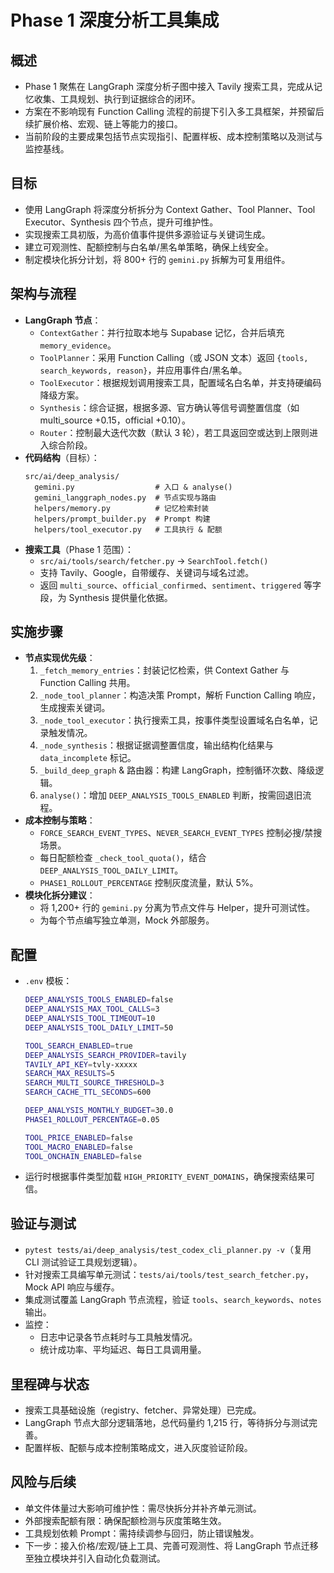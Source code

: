 # Phase 1 深度分析工具集成

## 概述
- Phase 1 聚焦在 LangGraph 深度分析子图中接入 Tavily 搜索工具，完成从记忆收集、工具规划、执行到证据综合的闭环。
- 方案在不影响现有 Function Calling 流程的前提下引入多工具框架，并预留后续扩展价格、宏观、链上等能力的接口。
- 当前阶段的主要成果包括节点实现指引、配置样板、成本控制策略以及测试与监控基线。

## 目标
- 使用 LangGraph 将深度分析拆分为 Context Gather、Tool Planner、Tool Executor、Synthesis 四个节点，提升可维护性。
- 实现搜索工具初版，为高价值事件提供多源验证与关键词生成。
- 建立可观测性、配额控制与白名单/黑名单策略，确保上线安全。
- 制定模块化拆分计划，将 800+ 行的 `gemini.py` 拆解为可复用组件。

## 架构与流程
- **LangGraph 节点**：
  - `ContextGather`：并行拉取本地与 Supabase 记忆，合并后填充 `memory_evidence`。
  - `ToolPlanner`：采用 Function Calling（或 JSON 文本）返回 `{tools, search_keywords, reason}`，并应用事件白/黑名单。
  - `ToolExecutor`：根据规划调用搜索工具，配置域名白名单，并支持硬编码降级方案。
  - `Synthesis`：综合证据，根据多源、官方确认等信号调整置信度（如 multi_source +0.15，official +0.10）。
  - `Router`：控制最大迭代次数（默认 3 轮），若工具返回空或达到上限则进入综合阶段。
- **代码结构**（目标）：
  ```
  src/ai/deep_analysis/
    gemini.py                  # 入口 & analyse()
    gemini_langgraph_nodes.py  # 节点实现与路由
    helpers/memory.py          # 记忆检索封装
    helpers/prompt_builder.py  # Prompt 构建
    helpers/tool_executor.py   # 工具执行 & 配额
  ```
- **搜索工具**（Phase 1 范围）：
  - `src/ai/tools/search/fetcher.py` → `SearchTool.fetch()`
  - 支持 Tavily、Google，自带缓存、关键词与域名过滤。
  - 返回 `multi_source`、`official_confirmed`、`sentiment`、`triggered` 等字段，为 Synthesis 提供量化依据。

## 实施步骤
- **节点实现优先级**：
  1. `_fetch_memory_entries`：封装记忆检索，供 Context Gather 与 Function Calling 共用。
  2. `_node_tool_planner`：构造决策 Prompt，解析 Function Calling 响应，生成搜索关键词。
  3. `_node_tool_executor`：执行搜索工具，按事件类型设置域名白名单，记录触发情况。
  4. `_node_synthesis`：根据证据调整置信度，输出结构化结果与 `data_incomplete` 标记。
  5. `_build_deep_graph` & 路由器：构建 LangGraph，控制循环次数、降级逻辑。
  6. `analyse()`：增加 `DEEP_ANALYSIS_TOOLS_ENABLED` 判断，按需回退旧流程。
- **成本控制与策略**：
  - `FORCE_SEARCH_EVENT_TYPES`、`NEVER_SEARCH_EVENT_TYPES` 控制必搜/禁搜场景。
  - 每日配额检查 `_check_tool_quota()`，结合 `DEEP_ANALYSIS_TOOL_DAILY_LIMIT`。
  - `PHASE1_ROLLOUT_PERCENTAGE` 控制灰度流量，默认 5%。
- **模块化拆分建议**：
  - 将 1,200+ 行的 `gemini.py` 分离为节点文件与 Helper，提升可测试性。
  - 为每个节点编写独立单测，Mock 外部服务。

## 配置
- `.env` 模板：
  ```bash
  DEEP_ANALYSIS_TOOLS_ENABLED=false
  DEEP_ANALYSIS_MAX_TOOL_CALLS=3
  DEEP_ANALYSIS_TOOL_TIMEOUT=10
  DEEP_ANALYSIS_TOOL_DAILY_LIMIT=50

  TOOL_SEARCH_ENABLED=true
  DEEP_ANALYSIS_SEARCH_PROVIDER=tavily
  TAVILY_API_KEY=tvly-xxxxx
  SEARCH_MAX_RESULTS=5
  SEARCH_MULTI_SOURCE_THRESHOLD=3
  SEARCH_CACHE_TTL_SECONDS=600

  DEEP_ANALYSIS_MONTHLY_BUDGET=30.0
  PHASE1_ROLLOUT_PERCENTAGE=0.05

  TOOL_PRICE_ENABLED=false
  TOOL_MACRO_ENABLED=false
  TOOL_ONCHAIN_ENABLED=false
  ```
- 运行时根据事件类型加载 `HIGH_PRIORITY_EVENT_DOMAINS`，确保搜索结果可信。

## 验证与测试
- `pytest tests/ai/deep_analysis/test_codex_cli_planner.py -v`（复用 CLI 测试验证工具规划逻辑）。
- 针对搜索工具编写单元测试：`tests/ai/tools/test_search_fetcher.py`，Mock API 响应与缓存。
- 集成测试覆盖 LangGraph 节点流程，验证 `tools`、`search_keywords`、`notes` 输出。
- 监控：
  - 日志中记录各节点耗时与工具触发情况。
  - 统计成功率、平均延迟、每日工具调用量。

## 里程碑与状态
- 搜索工具基础设施（registry、fetcher、异常处理）已完成。
- LangGraph 节点大部分逻辑落地，总代码量约 1,215 行，等待拆分与测试完善。
- 配置样板、配额与成本控制策略成文，进入灰度验证阶段。

## 风险与后续
- 单文件体量过大影响可维护性：需尽快拆分并补齐单元测试。
- 外部搜索配额有限：确保配额检测与灰度策略生效。
- 工具规划依赖 Prompt：需持续调参与回归，防止错误触发。
- 下一步：接入价格/宏观/链上工具、完善可观测性、将 LangGraph 节点迁移至独立模块并引入自动化负载测试。
